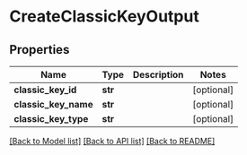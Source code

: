 # CreateClassicKeyOutput

## Properties
Name | Type | Description | Notes
------------ | ------------- | ------------- | -------------
**classic_key_id** | **str** |  | [optional] 
**classic_key_name** | **str** |  | [optional] 
**classic_key_type** | **str** |  | [optional] 

[[Back to Model list]](../README.md#documentation-for-models) [[Back to API list]](../README.md#documentation-for-api-endpoints) [[Back to README]](../README.md)


